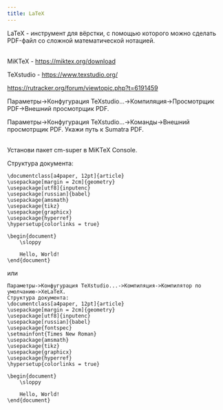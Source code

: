 ```yaml
---
title: LaTeX
---
```


LaTeX - инструмент для вёрстки, с помощью которого можно сделать PDF-файл со сложной математической нотацией.
<br><br>

MiKTeX - <https://miktex.org/download>

TeXstudio - <https://www.texstudio.org/>

<https://rutracker.org/forum/viewtopic.php?t=6191459>

Параметры->Конфугурация TeXstudio...->Компиляция->Просмотрщик PDF->Внешний просмотрщик PDF.

Параметры->Конфугурация TeXstudio...->Команды->Внешний просмотрщик PDF. Укажи путь к Sumatra PDF.
<br><br>

Установи пакет cm-super в MiKTeX Сonsole.

Структура документа:

```
\documentclass[a4paper, 12pt]{article}
\usepackage[margin = 2cm]{geometry}
\usepackage[utf8]{inputenc}
\usepackage[russian]{babel}
\usepackage{amsmath}
\usepackage{tikz}
\usepackage{graphicx}
\usepackage{hyperref}
\hypersetup{colorlinks = true}

\begin{document}
	\sloppy
	
	Hello, World!
\end{document}
```

или

```
Параметры->Конфугурация TeXstudio...->Компиляция->Компилятор по умолчанию->XeLaTeX.
Структура документа:
\documentclass[a4paper, 12pt]{article}
\usepackage[margin = 2cm]{geometry}
\usepackage[utf8]{inputenc}
\usepackage[russian]{babel}
\usepackage{fontspec}
\setmainfont{Times New Roman}
\usepackage{amsmath}
\usepackage{tikz}
\usepackage{graphicx}
\usepackage{hyperref}
\hypersetup{colorlinks = true}

\begin{document}
	\sloppy
	
	Hello, World!
\end{document}
```